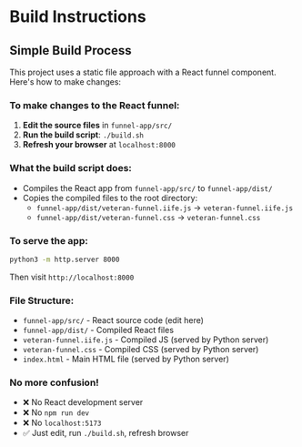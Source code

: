 # Build Instructions

## Simple Build Process

This project uses a static file approach with a React funnel component. Here's how to make changes:

### To make changes to the React funnel:

1. **Edit the source files** in `funnel-app/src/`
2. **Run the build script**: `./build.sh`
3. **Refresh your browser** at `localhost:8000`

### What the build script does:

- Compiles the React app from `funnel-app/src/` to `funnel-app/dist/`
- Copies the compiled files to the root directory:
  - `funnel-app/dist/veteran-funnel.iife.js` → `veteran-funnel.iife.js`
  - `funnel-app/dist/veteran-funnel.css` → `veteran-funnel.css`

### To serve the app:

```bash
python3 -m http.server 8000
```

Then visit `http://localhost:8000`

### File Structure:

- `funnel-app/src/` - React source code (edit here)
- `funnel-app/dist/` - Compiled React files
- `veteran-funnel.iife.js` - Compiled JS (served by Python server)
- `veteran-funnel.css` - Compiled CSS (served by Python server)
- `index.html` - Main HTML file (served by Python server)

### No more confusion!

- ❌ No React development server
- ❌ No `npm run dev`
- ❌ No `localhost:5173`
- ✅ Just edit, run `./build.sh`, refresh browser 